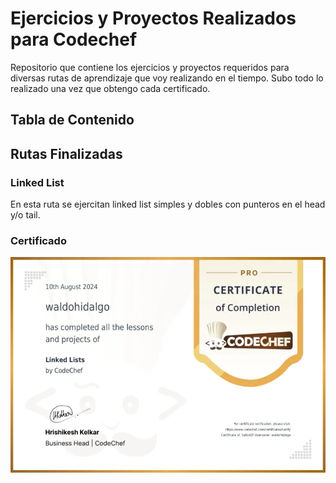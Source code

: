 # Ejercicios y Proyectos Realizados para Codechef

Repositorio que contiene los ejercicios y proyectos requeridos para diversas rutas de aprendizaje que voy realizando en el tiempo. Subo todo lo realizado una vez que obtengo cada certificado.

## Tabla de Contenido

## Rutas Finalizadas

### Linked List

En esta ruta se ejercitan linked list simples y dobles con punteros en el head y/o tail.

### Certificado

![Certificado Linked List](./LinkedList/certificado-Linked%20Lists.webp)
